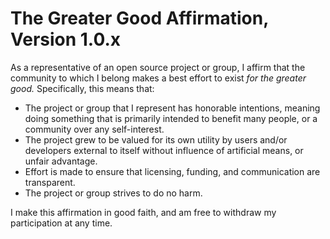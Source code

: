 # The Greater Good Affirmation, Version 1.0.x

As a representative of an open source project or group, I affirm that the community to which I belong makes a best effort to exist *for the greater good.* Specifically, this means that:

 - The project or group that I represent has honorable intentions, meaning doing something that is primarily intended to benefit many people, or a community over any self-interest.
 - The project grew to be valued for its own utility by users and/or developers external to itself without influence of artificial means, or unfair advantage.
 - Effort is made to ensure that licensing, funding, and communication are transparent.
 - The project or group strives to do no harm.

I make this affirmation in good faith, and am free to withdraw my participation at any time.
